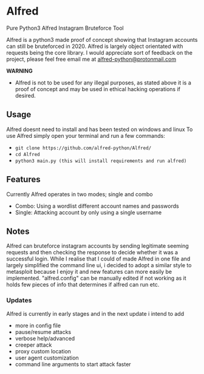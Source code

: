 # Alfred
Pure Python3 Alfred Instagram Bruteforce Tool

Alfred is a python3 made proof of concept showing that Instagram accounts can still be bruteforced in 2020. Alfred is largely object orientated with requests being the core library.
I would appreciate sort of feedback on the project, please feel free email me at alfred-python@protonmail.com

**WARNING**
- Alfred is not to be used for any illegal purposes, as stated above it is a proof of concept and may be used in ethical hacking operations if desired.

## Usage
Alfred doesnt need to install and has been tested on windows and linux
To use Alfred simply open your terminal and run a few commands:
- `git clone https://github.com/alfred-python/Alfred/`
- `cd Alfred`
- `python3 main.py (this will install requirements and run alfred)`

## Features
Currently Alfred operates in two modes; single and combo
- Combo: Using a wordlist different account names and passwords 
- Single: Attacking account by only using a single username

## Notes
Alfred can bruteforce instagram accounts by sending legitimate seeming requests and then checking the response to decide whether it was a successful login.
While I realise that I could of made Alfred in one file and largely simplified the command line ui, i decided to adopt a similar style to metasploit because I enjoy it and new features can more easily be implemented. "alfred.config" can be manually edited if not working as it holds few pieces of info that determines if alfred can run etc.

### Updates
Alfred is currently in early stages and in the next update i intend to add
- more in config file
- pause/resume attacks
- verbose help/advanced
- creeper attack
- proxy custom location
- user agent customization    
- command line arguments to start attack faster
